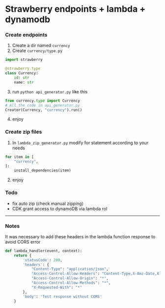 # Strawberry endpoints + lambda + dynamodb

### Create endpoints

1. Create a dir named `currency`
2. Create `currency/type.py`
```python
import strawberry

@strawberry.type
class Currency:
    id: str
    name: str

```
3. run `python api_generator.py` like this
```python
from currency.type import Currency
# All the code in api_generator.py
Creator(Currency, "currency").run()
```
4. enjoy

### Create zip files
1. In `lambda_zip_generator.py` modify for statement according to your needs
```python
for item in [
    "currency",
]:
    install_dependencies(item)

```
2. enjoy

### Todo

- fix auto zip (check manual zipping)
- CDK grant access to dynamoDB via lambda rol


---

### Notes

It was necessary to add these headers in the lambda function response to avoid CORS error


```python
def lambda_handler(event, context):
    return {
        'statusCode': 200,
        'headers': {
            "Content-Type": "application/json",
            "Access-Control-Allow-Headers": "Content-Type,X-Amz-Date,X-Amz-Security-Token,Authorization,X-Api-Key,X-Requested-With,Accept,Access-Control-Allow-Methods,Access-Control-Allow-Origin,Access-Control-Allow-Headers",
            "Access-Control-Allow-Origin": "*",
            "Access-Control-Allow-Methods": "*",
            "X-Requested-With": "*"
        },
        'body': 'Test response without CORS'
    }
```